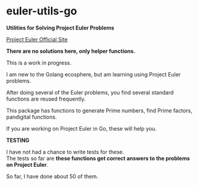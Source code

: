 # euler-utils-go

**Utilities for Solving Project Euler Problems**

[Project Euler Official Site](https://projecteuler.net/) 

**There are no solutions here, only helper functions.**

This is a work in progress.

I am new to the Golang ecosphere, but am learning using Project Euler problems.

After doing several of the Euler problems, you find several standard functions are reused frequently.

This package has functions to generate Prime numbers, find Prime factors, pandigital functions.

If you are working on Project Euler in Go, these will help you.

**TESTING**


I have not had a chance to write tests for these.  
The tests so far are **these functions get correct answers to the problems on Project Euler**.

So far, I have done about 50 of them.  
